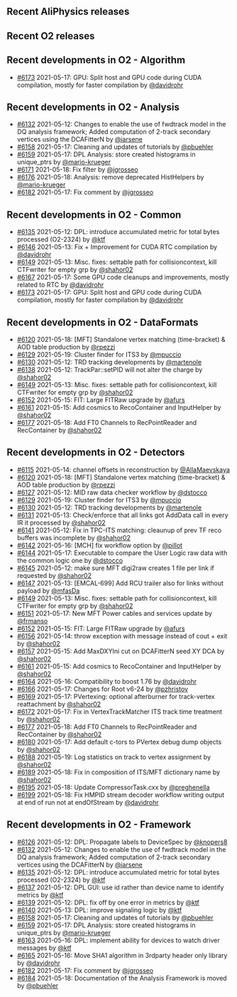 ## Recent AliPhysics releases
## Recent O2 releases
## Recent developments in O2 - Algorithm
- [\#6173](https://github.com/AliceO2Group/AliceO2/pull/6173) 2021-05-17: GPU: Split host and GPU code during CUDA compilation, mostly for faster compilation by [@davidrohr](https://github.com/davidrohr)
## Recent developments in O2 - Analysis
- [\#6132](https://github.com/AliceO2Group/AliceO2/pull/6132) 2021-05-12: Changes to enable the use of fwdtrack model in the DQ analysis framework; Added computation of 2-track secondary vertices using the DCAFitterN by [@iarsene](https://github.com/iarsene)
- [\#6158](https://github.com/AliceO2Group/AliceO2/pull/6158) 2021-05-17: Cleaning and updates of tutorials by [@pbuehler](https://github.com/pbuehler)
- [\#6159](https://github.com/AliceO2Group/AliceO2/pull/6159) 2021-05-17: DPL Analysis: store created histograms in unique_ptrs by [@mario-krueger](https://github.com/mario-krueger)
- [\#6171](https://github.com/AliceO2Group/AliceO2/pull/6171) 2021-05-18: Fix filter by [@jgrosseo](https://github.com/jgrosseo)
- [\#6176](https://github.com/AliceO2Group/AliceO2/pull/6176) 2021-05-18: Analysis: remove deprecated HistHelpers by [@mario-krueger](https://github.com/mario-krueger)
- [\#6182](https://github.com/AliceO2Group/AliceO2/pull/6182) 2021-05-17: Fix comment by [@jgrosseo](https://github.com/jgrosseo)
## Recent developments in O2 - Common
- [\#6135](https://github.com/AliceO2Group/AliceO2/pull/6135) 2021-05-12: DPL: introduce accumulated metric for total bytes processed (O2-2324) by [@ktf](https://github.com/ktf)
- [\#6146](https://github.com/AliceO2Group/AliceO2/pull/6146) 2021-05-13: Fix + Improvement for CUDA RTC compilation by [@davidrohr](https://github.com/davidrohr)
- [\#6149](https://github.com/AliceO2Group/AliceO2/pull/6149) 2021-05-13: Misc. fixes: settable path for collisioncontext, kill CTFwriter for empty grp  by [@shahor02](https://github.com/shahor02)
- [\#6167](https://github.com/AliceO2Group/AliceO2/pull/6167) 2021-05-17: Some GPU code cleanups and improvements, mostly related to RTC by [@davidrohr](https://github.com/davidrohr)
- [\#6173](https://github.com/AliceO2Group/AliceO2/pull/6173) 2021-05-17: GPU: Split host and GPU code during CUDA compilation, mostly for faster compilation by [@davidrohr](https://github.com/davidrohr)
## Recent developments in O2 - DataFormats
- [\#6120](https://github.com/AliceO2Group/AliceO2/pull/6120) 2021-05-18: [MFT] Standalone vertex matching (time-bracket) & AOD table production by [@rpezzi](https://github.com/rpezzi)
- [\#6129](https://github.com/AliceO2Group/AliceO2/pull/6129) 2021-05-19: Cluster finder for ITS3 by [@mpuccio](https://github.com/mpuccio)
- [\#6130](https://github.com/AliceO2Group/AliceO2/pull/6130) 2021-05-12: TRD tracking developments by [@martenole](https://github.com/martenole)
- [\#6138](https://github.com/AliceO2Group/AliceO2/pull/6138) 2021-05-12: TrackPar::setPID will not alter the charge by [@shahor02](https://github.com/shahor02)
- [\#6149](https://github.com/AliceO2Group/AliceO2/pull/6149) 2021-05-13: Misc. fixes: settable path for collisioncontext, kill CTFwriter for empty grp  by [@shahor02](https://github.com/shahor02)
- [\#6152](https://github.com/AliceO2Group/AliceO2/pull/6152) 2021-05-15: FIT: Large FITRaw upgrade by [@afurs](https://github.com/afurs)
- [\#6161](https://github.com/AliceO2Group/AliceO2/pull/6161) 2021-05-15: Add cosmics to RecoContainer and InputHelper by [@shahor02](https://github.com/shahor02)
- [\#6177](https://github.com/AliceO2Group/AliceO2/pull/6177) 2021-05-18: Add FT0 Channels to RecPointReader and RecContainer by [@shahor02](https://github.com/shahor02)
## Recent developments in O2 - Detectors
- [\#6115](https://github.com/AliceO2Group/AliceO2/pull/6115) 2021-05-14: channel offsets in reconstruction by [@AllaMaevskaya](https://github.com/AllaMaevskaya)
- [\#6120](https://github.com/AliceO2Group/AliceO2/pull/6120) 2021-05-18: [MFT] Standalone vertex matching (time-bracket) & AOD table production by [@rpezzi](https://github.com/rpezzi)
- [\#6127](https://github.com/AliceO2Group/AliceO2/pull/6127) 2021-05-12: MID raw data checker workflow by [@dstocco](https://github.com/dstocco)
- [\#6129](https://github.com/AliceO2Group/AliceO2/pull/6129) 2021-05-19: Cluster finder for ITS3 by [@mpuccio](https://github.com/mpuccio)
- [\#6130](https://github.com/AliceO2Group/AliceO2/pull/6130) 2021-05-12: TRD tracking developments by [@martenole](https://github.com/martenole)
- [\#6131](https://github.com/AliceO2Group/AliceO2/pull/6131) 2021-05-13: Check/enforce that all links got AddData call in every IR it processed by [@shahor02](https://github.com/shahor02)
- [\#6141](https://github.com/AliceO2Group/AliceO2/pull/6141) 2021-05-12: Fix in TPC-ITS matching: cleaunup of prev TF reco buffers was incomplete by [@shahor02](https://github.com/shahor02)
- [\#6142](https://github.com/AliceO2Group/AliceO2/pull/6142) 2021-05-16: [MCH] fix workflow option by [@pillot](https://github.com/pillot)
- [\#6144](https://github.com/AliceO2Group/AliceO2/pull/6144) 2021-05-17: Executable to compare the User Logic raw data with the common logic one by [@dstocco](https://github.com/dstocco)
- [\#6145](https://github.com/AliceO2Group/AliceO2/pull/6145) 2021-05-12: make sure MFT digi2raw creates 1 file per link if requested by [@shahor02](https://github.com/shahor02)
- [\#6147](https://github.com/AliceO2Group/AliceO2/pull/6147) 2021-05-13: [EMCAL-699] Add RCU trailer also for links without payload by [@mfasDa](https://github.com/mfasDa)
- [\#6149](https://github.com/AliceO2Group/AliceO2/pull/6149) 2021-05-13: Misc. fixes: settable path for collisioncontext, kill CTFwriter for empty grp  by [@shahor02](https://github.com/shahor02)
- [\#6151](https://github.com/AliceO2Group/AliceO2/pull/6151) 2021-05-17: New MFT Power cables and services update by [@frmanso](https://github.com/frmanso)
- [\#6152](https://github.com/AliceO2Group/AliceO2/pull/6152) 2021-05-15: FIT: Large FITRaw upgrade by [@afurs](https://github.com/afurs)
- [\#6156](https://github.com/AliceO2Group/AliceO2/pull/6156) 2021-05-14: throw exception with message instead of cout + exit by [@shahor02](https://github.com/shahor02)
- [\#6157](https://github.com/AliceO2Group/AliceO2/pull/6157) 2021-05-15: Add MaxDXYIni cut on DCAFitterN seed XY DCA by [@shahor02](https://github.com/shahor02)
- [\#6161](https://github.com/AliceO2Group/AliceO2/pull/6161) 2021-05-15: Add cosmics to RecoContainer and InputHelper by [@shahor02](https://github.com/shahor02)
- [\#6164](https://github.com/AliceO2Group/AliceO2/pull/6164) 2021-05-16: Compatibility to boost 1.76 by [@davidrohr](https://github.com/davidrohr)
- [\#6166](https://github.com/AliceO2Group/AliceO2/pull/6166) 2021-05-17: Changes for Root v6-24 by [@pzhristov](https://github.com/pzhristov)
- [\#6169](https://github.com/AliceO2Group/AliceO2/pull/6169) 2021-05-17: PVertexing: optional afterburner for track-vertex reattachment by [@shahor02](https://github.com/shahor02)
- [\#6172](https://github.com/AliceO2Group/AliceO2/pull/6172) 2021-05-17: Fix in VertexTrackMatcher ITS track time treatment by [@shahor02](https://github.com/shahor02)
- [\#6177](https://github.com/AliceO2Group/AliceO2/pull/6177) 2021-05-18: Add FT0 Channels to RecPointReader and RecContainer by [@shahor02](https://github.com/shahor02)
- [\#6180](https://github.com/AliceO2Group/AliceO2/pull/6180) 2021-05-17: Add default c-tors to PVertex debug dump objects by [@shahor02](https://github.com/shahor02)
- [\#6188](https://github.com/AliceO2Group/AliceO2/pull/6188) 2021-05-19: Log statistics on track to vertex assignment by [@shahor02](https://github.com/shahor02)
- [\#6189](https://github.com/AliceO2Group/AliceO2/pull/6189) 2021-05-18: Fix in composition of ITS/MFT dictionary name by [@shahor02](https://github.com/shahor02)
- [\#6195](https://github.com/AliceO2Group/AliceO2/pull/6195) 2021-05-18: Update CompressorTask.cxx by [@preghenella](https://github.com/preghenella)
- [\#6199](https://github.com/AliceO2Group/AliceO2/pull/6199) 2021-05-18: Fix HMPID stream decoder workflow writing output at end of run not at endOfStream by [@davidrohr](https://github.com/davidrohr)
## Recent developments in O2 - Framework
- [\#6126](https://github.com/AliceO2Group/AliceO2/pull/6126) 2021-05-12: DPL: Propagate labels to DeviceSpec by [@knopers8](https://github.com/knopers8)
- [\#6132](https://github.com/AliceO2Group/AliceO2/pull/6132) 2021-05-12: Changes to enable the use of fwdtrack model in the DQ analysis framework; Added computation of 2-track secondary vertices using the DCAFitterN by [@iarsene](https://github.com/iarsene)
- [\#6135](https://github.com/AliceO2Group/AliceO2/pull/6135) 2021-05-12: DPL: introduce accumulated metric for total bytes processed (O2-2324) by [@ktf](https://github.com/ktf)
- [\#6137](https://github.com/AliceO2Group/AliceO2/pull/6137) 2021-05-12: DPL GUI: use id rather than device name to identify metrics by [@ktf](https://github.com/ktf)
- [\#6139](https://github.com/AliceO2Group/AliceO2/pull/6139) 2021-05-12: DPL: fix off by one error in metrics by [@ktf](https://github.com/ktf)
- [\#6140](https://github.com/AliceO2Group/AliceO2/pull/6140) 2021-05-13: DPL: improve signaling logic by [@ktf](https://github.com/ktf)
- [\#6158](https://github.com/AliceO2Group/AliceO2/pull/6158) 2021-05-17: Cleaning and updates of tutorials by [@pbuehler](https://github.com/pbuehler)
- [\#6159](https://github.com/AliceO2Group/AliceO2/pull/6159) 2021-05-17: DPL Analysis: store created histograms in unique_ptrs by [@mario-krueger](https://github.com/mario-krueger)
- [\#6163](https://github.com/AliceO2Group/AliceO2/pull/6163) 2021-05-16: DPL: implement ability for devices to watch driver messages by [@ktf](https://github.com/ktf)
- [\#6165](https://github.com/AliceO2Group/AliceO2/pull/6165) 2021-05-16: Move SHA1 algorithm in 3rdparty header only library by [@davidrohr](https://github.com/davidrohr)
- [\#6182](https://github.com/AliceO2Group/AliceO2/pull/6182) 2021-05-17: Fix comment by [@jgrosseo](https://github.com/jgrosseo)
- [\#6184](https://github.com/AliceO2Group/AliceO2/pull/6184) 2021-05-18: Documentation of the Analysis Framework is moved by [@pbuehler](https://github.com/pbuehler)
